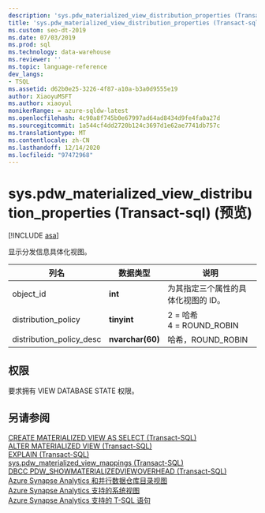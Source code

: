 ```yaml
---
description: 'sys.pdw_materialized_view_distribution_properties (Transact-sql)  (预览) '
title: 'sys.pdw_materialized_view_distribution_properties (Transact-sql) '
ms.custom: seo-dt-2019
ms.date: 07/03/2019
ms.prod: sql
ms.technology: data-warehouse
ms.reviewer: ''
ms.topic: language-reference
dev_langs:
- TSQL
ms.assetid: d62b0e25-3226-4f87-a10a-b3a0d9555e19
author: XiaoyuMSFT
ms.author: xiaoyul
monikerRange: = azure-sqldw-latest
ms.openlocfilehash: 4c90a8f745b0e67997ad64ad8434d9fe4fa0a27d
ms.sourcegitcommit: 1a544cf4dd2720b124c3697d1e62ae7741db757c
ms.translationtype: MT
ms.contentlocale: zh-CN
ms.lasthandoff: 12/14/2020
ms.locfileid: "97472968"
---
```

# <a name="syspdw_materialized_view_distribution_properties-transact-sql-preview"></a>sys.pdw_materialized_view_distribution_properties (Transact-sql)  (预览) 

[!INCLUDE [asa](../../includes/applies-to-version/asa.md)]

显示分发信息具体化视图。  
  
|列名|数据类型|说明|  
|-----------------|---------------|-----------------| 
|object_id|**int**|为其指定三个属性的具体化视图的 ID。| 
|distribution_policy |**tinyint**|2 = 哈希</br>4 = ROUND_ROBIN|  
|distribution_policy_desc |**nvarchar(60)**|哈希，ROUND_ROBIN|  
 
## <a name="permissions"></a>权限

要求拥有 VIEW DATABASE STATE 权限。
 
## <a name="see-also"></a>另请参阅

[CREATE MATERIALIZED VIEW AS SELECT &#40;Transact-SQL&#41;](../../t-sql/statements/create-materialized-view-as-select-transact-sql.md?view=azure-sqldw-latest)   
[ALTER MATERIALIZED VIEW &#40;Transact-SQL&#41;](../../t-sql/statements/alter-materialized-view-transact-sql.md?view=azure-sqldw-latest)   
[EXPLAIN &#40;Transact-SQL&#41;](../../t-sql/queries/explain-transact-sql.md?view=azure-sqldw-latest)   
[sys.pdw_materialized_view_mappings &#40;Transact-SQL&#41;](./sys-pdw-materialized-view-mappings-transact-sql.md?view=azure-sqldw-latest)   
[DBCC PDW_SHOWMATERIALIZEDVIEWOVERHEAD &#40;Transact-SQL&#41;](../../t-sql/database-console-commands/dbcc-pdw-showmaterializedviewoverhead-transact-sql.md?view=azure-sqldw-latest)   
[Azure Synapse Analytics 和并行数据仓库目录视图](../../relational-databases/system-catalog-views/sql-data-warehouse-and-parallel-data-warehouse-catalog-views.md)   
[Azure Synapse Analytics 支持的系统视图](/azure/sql-data-warehouse/sql-data-warehouse-reference-tsql-system-views)   
[Azure Synapse Analytics 支持的 T-SQL 语句](/azure/sql-data-warehouse/sql-data-warehouse-reference-tsql-statements)